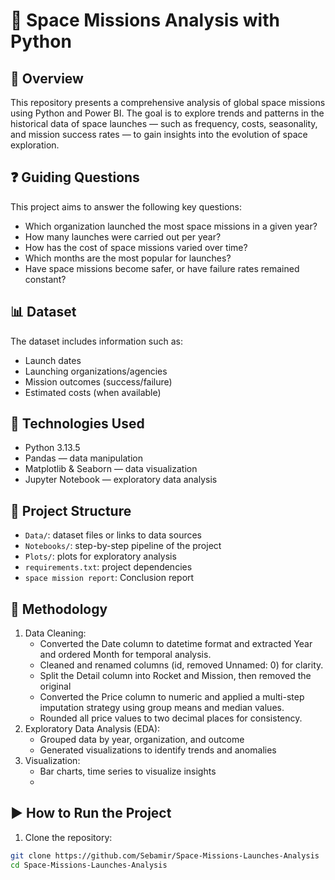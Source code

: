 # 🚀 Space Missions Analysis with Python

## 📌 Overview

This repository presents a comprehensive analysis of global space missions using Python and Power BI. The goal is to explore trends and patterns in the historical data of space launches — such as frequency, costs, seasonality, and mission success rates — to gain insights into the evolution of space exploration.

## ❓ Guiding Questions

This project aims to answer the following key questions:

- Which organization launched the most space missions in a given year?
- How many launches were carried out per year?
- How has the cost of space missions varied over time?
- Which months are the most popular for launches?
- Have space missions become safer, or have failure rates remained constant?

## 📊 Dataset

The dataset includes information such as:

- Launch dates  
- Launching organizations/agencies  
- Mission outcomes (success/failure)  
- Estimated costs (when available)

## 🧰 Technologies Used

- Python 3.13.5
- Pandas — data manipulation  
- Matplotlib & Seaborn — data visualization  
- Jupyter Notebook — exploratory data analysis

## 📁 Project Structure
- `Data/`: dataset files or links to data sources
- `Notebooks/`: step-by-step pipeline of the project
- `Plots/`: plots for exploratory analysis
- `requirements.txt`: project dependencies
- `space mission report`: Conclusion report
## 🧠 Methodology

1. Data Cleaning:
   - Converted the Date column to datetime format and extracted Year and ordered Month for temporal analysis.
   - Cleaned and renamed columns (id, removed Unnamed: 0) for clarity.
   - Split the Detail column into Rocket and Mission, then removed the original
   - Converted the Price column to numeric and applied a multi-step imputation strategy using group means and median values.
   - Rounded all price values to two decimal places for consistency. 
2. Exploratory Data Analysis (EDA):
   - Grouped data by year, organization, and outcome
   - Generated visualizations to identify trends and anomalies
3. Visualization:
   - Bar charts, time series to visualize insights
   - 
## ▶️ How to Run the Project

1. Clone the repository:

```bash
git clone https://github.com/Sebamir/Space-Missions-Launches-Analysis
cd Space-Missions-Launches-Analysis

